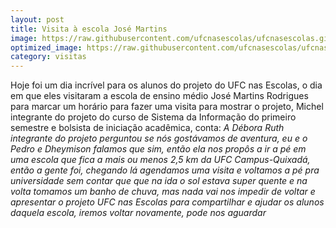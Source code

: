 ```yaml
---
layout: post
title: Visita à escola José Martins
image: https://raw.githubusercontent.com/ufcnasescolas/ufcnasescolas.github.io/master/base/11/__capa.jpg
optimized_image: https://raw.githubusercontent.com/ufcnasescolas/ufcnasescolas.github.io/master/base/.thumb/11/Readme.jpg
category: visitas
---
```

<!-- DON'T EDIT THIS FILE, GENERATED BY SCRIPT -->
<!-- DON'T EDIT THIS FILE, GENERATED BY SCRIPT -->
<!-- DON'T EDIT THIS FILE, GENERATED BY SCRIPT -->
<!-- DON'T EDIT THIS FILE, GENERATED BY SCRIPT -->
<!-- DON'T EDIT THIS FILE, GENERATED BY SCRIPT -->


Hoje foi um dia incrível para os alunos do projeto do UFC nas Escolas, o dia em que eles visitaram a escola de ensino médio José Martins Rodrigues para marcar um horário para fazer uma visita para mostrar o projeto, Michel integrante do projeto do curso de Sistema da Informação do primeiro semestre e bolsista de iniciação acadêmica, conta: *A Débora Ruth integrante do projeto perguntou se nós gostávamos de aventura, eu e o Pedro e Dheymison falamos que sim, então ela nos propôs a ir a pé em uma escola que fica a mais ou menos 2,5 km da UFC Campus-Quixadá, então a gente foi, chegando lá agendamos uma visita e voltamos a pé pra universidade sem contar que que na ida o sol estava super quente e na volta tomamos um banho de chuva, mas nada vai nos impedir de voltar e apresentar o projeto UFC nas Escolas para compartilhar e ajudar os alunos daquela escola, iremos voltar novamente, pode nos aguardar*
 
